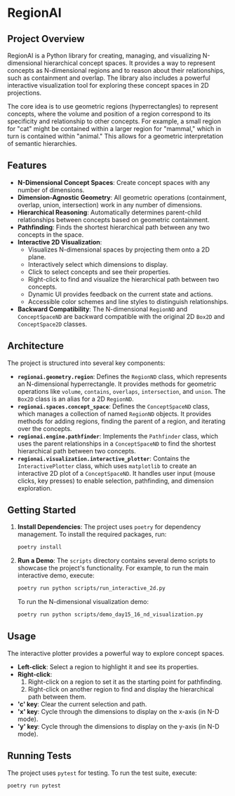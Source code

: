 # RegionAI

## Project Overview

RegionAI is a Python library for creating, managing, and visualizing N-dimensional hierarchical concept spaces. It provides a way to represent concepts as N-dimensional regions and to reason about their relationships, such as containment and overlap. The library also includes a powerful interactive visualization tool for exploring these concept spaces in 2D projections.

The core idea is to use geometric regions (hyperrectangles) to represent concepts, where the volume and position of a region correspond to its specificity and relationship to other concepts. For example, a small region for "cat" might be contained within a larger region for "mammal," which in turn is contained within "animal." This allows for a geometric interpretation of semantic hierarchies.

## Features

*   **N-Dimensional Concept Spaces**: Create concept spaces with any number of dimensions.
*   **Dimension-Agnostic Geometry**: All geometric operations (containment, overlap, union, intersection) work in any number of dimensions.
*   **Hierarchical Reasoning**: Automatically determines parent-child relationships between concepts based on geometric containment.
*   **Pathfinding**: Finds the shortest hierarchical path between any two concepts in the space.
*   **Interactive 2D Visualization**:
    *   Visualizes N-dimensional spaces by projecting them onto a 2D plane.
    *   Interactively select which dimensions to display.
    *   Click to select concepts and see their properties.
    *   Right-click to find and visualize the hierarchical path between two concepts.
    *   Dynamic UI provides feedback on the current state and actions.
    *   Accessible color schemes and line styles to distinguish relationships.
*   **Backward Compatibility**: The N-dimensional `RegionND` and `ConceptSpaceND` are backward compatible with the original 2D `Box2D` and `ConceptSpace2D` classes.

## Architecture

The project is structured into several key components:

*   **`regionai.geometry.region`**: Defines the `RegionND` class, which represents an N-dimensional hyperrectangle. It provides methods for geometric operations like `volume`, `contains`, `overlaps`, `intersection`, and `union`. The `Box2D` class is an alias for a 2D `RegionND`.
*   **`regionai.spaces.concept_space`**: Defines the `ConceptSpaceND` class, which manages a collection of named `RegionND` objects. It provides methods for adding regions, finding the parent of a region, and iterating over the concepts.
*   **`regionai.engine.pathfinder`**: Implements the `Pathfinder` class, which uses the parent relationships in a `ConceptSpaceND` to find the shortest hierarchical path between two concepts.
*   **`regionai.visualization.interactive_plotter`**: Contains the `InteractivePlotter` class, which uses `matplotlib` to create an interactive 2D plot of a `ConceptSpaceND`. It handles user input (mouse clicks, key presses) to enable selection, pathfinding, and dimension exploration.

## Getting Started

1.  **Install Dependencies**: The project uses `poetry` for dependency management. To install the required packages, run:
    ```bash
    poetry install
    ```

2.  **Run a Demo**: The `scripts` directory contains several demo scripts to showcase the project's functionality. For example, to run the main interactive demo, execute:
    ```bash
    poetry run python scripts/run_interactive_2d.py
    ```
    To run the N-dimensional visualization demo:
    ```bash
    poetry run python scripts/demo_day15_16_nd_visualization.py
    ```

## Usage

The interactive plotter provides a powerful way to explore concept spaces.

*   **Left-click**: Select a region to highlight it and see its properties.
*   **Right-click**:
    1.  Right-click on a region to set it as the starting point for pathfinding.
    2.  Right-click on another region to find and display the hierarchical path between them.
*   **'c' key**: Clear the current selection and path.
*   **'x' key**: Cycle through the dimensions to display on the x-axis (in N-D mode).
*   **'y' key**: Cycle through the dimensions to display on the y-axis (in N-D mode).

## Running Tests

The project uses `pytest` for testing. To run the test suite, execute:
```bash
poetry run pytest
```
